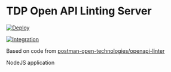 # TDP Open API Linting Server

[![Deploy](https://github.com/jbend/tdp-openapi-linter/actions/workflows/deploy.yml/badge.svg?branch=main)](https://github.com/jbend/tdp-openapi-linter/actions/workflows/deploy.yml)

[![Integration](https://github.com/jbend/tdp-openapi-linter/actions/workflows/integrate.yml/badge.svg)](https://github.com/jbend/tdp-openapi-linter/actions/workflows/integrate.yml)

Based on code from [postman-open-technologies/openapi-linter](https://github.com/jbend/openapi-linter)

NodeJS application
